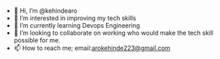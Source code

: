 - 👋 Hi, I’m @kehindearo
- 👀 I’m interested in improving my tech skills
- 🌱 I’m currently learning Devops Engineering
- 💞️ I’m looking to collaborate on working who would make the tech skill possible for me.
- 📫 How to reach me; email:arokehinde223@gmail.com

<!---
kehindearo/kehindearo is a ✨ special ✨ repository because its `README.md` (this file) appears on your GitHub profile.
You can click the Preview link to take a look at your changes.
--->
